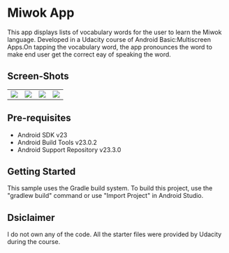 Miwok App
===================================

This app displays lists of vocabulary words for the user to learn the Miwok language.
Developed in a Udacity course of Android Basic:Multiscreen Apps.On tapping the vocabulary word, the app pronounces the word to make end user get the correct eay of speaking the word.



Screen-Shots
--------------

<table>
    <tr>
     <td><img src="https://cloud.githubusercontent.com/assets/22375731/24267952/ff4bc79a-1031-11e7-8f1f-63e7292c8a33.png"></td>
     <td><img src="https://cloud.githubusercontent.com/assets/22375731/24267953/ff4ddb34-1031-11e7-9636-f6bfc5ab6832.png"></td>
     <td><img src="https://cloud.githubusercontent.com/assets/22375731/24267955/ffa2926e-1031-11e7-9ee6-3a12b95f0625.png"></td>
     <td><img src="https://cloud.githubusercontent.com/assets/22375731/24267954/ff9ccb0e-1031-11e7-9be1-e0e4a3844963.png">
    </tr>
  </table>



Pre-requisites
--------------

- Android SDK v23
- Android Build Tools v23.0.2
- Android Support Repository v23.3.0

Getting Started
---------------

This sample uses the Gradle build system. To build this project, use the
"gradlew build" command or use "Import Project" in Android Studio.


Dsiclaimer
--------------
I do not own any of the code. All the starter files were provided by Udacity during the course.

